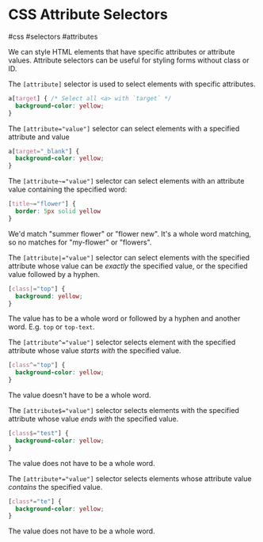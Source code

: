 # CSS Attribute Selectors
#css #selectors #attributes

We can style HTML elements that have specific attributes or attribute values.
Attribute selectors can be useful for styling forms without class or ID.

The `[attribute]` selector is used to select elements with specific attributes.
```css
a[target] { /* Select all <a> with `target` */
  background-color: yellow;
}
```

The `[attribute="value"]` selector can select elements with a specified
attribute and value
```css
a[target="_blank"] {
  background-color: yellow;
}
```

The `[attribute~="value"]` selector can select elements with an
attribute value containing the specified word:
```css
[title~="flower"] {
  border: 5px solid yellow
}
```
We'd match "summer flower" or "flower new".
It's a whole word matching, so no matches for "my-flower" or "flowers".

The `[attribute|="value"]` selector can select elements with the specified
attribute whose value can be _exactly_ the specified value, or 
the specified value followed by a hyphen.
```css
[class|="top"] {
  background: yellow;
}
```
The value has to be a whole word or followed by a hyphen and another word.
E.g. `top` or `top-text`.

The `[attribute^="value"]` selector selects element with the specified 
attribute whose value _starts with_ the specified value.
```css
[class^="top"] {
  background-color: yellow;
}
```
The value doesn't have to be a whole word.

The `[attribute$="value"]` selector selects elements with the specified
attribute whose value _ends with_ the specified value.
```css
[class$="test"] {
  background-color: yellow;
}
```
The value does not have to be a whole word.

The `[attribute*="value"]` selector selects elements whose attribute value
_contains_ the specified value.
```css
[class*="te"] {
  background-color: yellow;
}
```
The value does not have to be a whole word.
